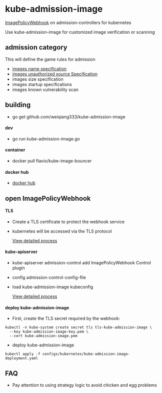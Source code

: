 # kube-admission-image

[ImagePolicyWebhook](https://kubernetes.io/docs/reference/access-authn-authz/admission-controllers/#imagepolicywebhook) on admission-controllers for kubernetes

Use kube-admission-image for customized image verification or scanning


## admission category

This will define the game rules for admission

 - [images name specification](docs/name-policy.md)
 - [images unauthorized source Specification](docs/source-policy.md)
 - images size specification
 - images startup specifications
 - images known vulnerability scan


## building
- go get github.com/weiqiang333/kube-admission-image

#### dev
- go run kube-admission-image.go

#### container
- docker pull flavio/kube-image-bouncer

#### docker hub
- [docker hub](https://hub.docker.com/repository/docker/weiqiang333/kube-admission-image)


## open ImagePolicyWebhook

#### TLS
 - Create a TLS certificate to protect the webhook service
 - kubernetes will be accessed via the TLS protocol
 
    [View detailed process](docs/deploy-create-tls.md)

#### kube-apiserver
 - kube-apiserver admission-control add ImagePolicyWebhook Control plugin
 - config admission-control-config-file
 - load kube-admission-image kubeconfig

    [View detailed process](docs/deploy-kube-apiserver.md)

#### deploy kube-admission-image
- First, create the TLS secret required by the webhook:
```
kubectl -n kube-system create secret tls tls-kube-admission-image \
  --key kube-admission-image-key.pem \
  --cert kube-admission-image.pem
```
- deploy kube-admission-image
```
kubectl apply -f configs/kubernetes/kube-admission-image-deployment.yaml
```


## FAQ
- Pay attention to using strategy logic to avoid chicken and egg problems
